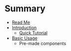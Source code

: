 # Summary

* [Read Me](README.md)
* [Introduction](introduction.md)
   * [Quick Tutorial](tutorial.md)
* [Basic Usage](basic_usage.md)
   * Pre-made components

